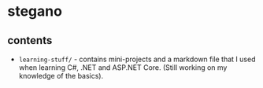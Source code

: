 # stegano

## contents
- `learning-stuff/` - contains mini-projects and a markdown file that I used when learning C#, .NET and ASP.NET Core. (Still working on my knowledge of the basics).
